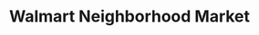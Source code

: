 ---
title: "Walmart Neighborhood Market"
url: /bentonville/walmart-neighborhood-market-southeast-14th-street/
shop: Supermarkt
---
